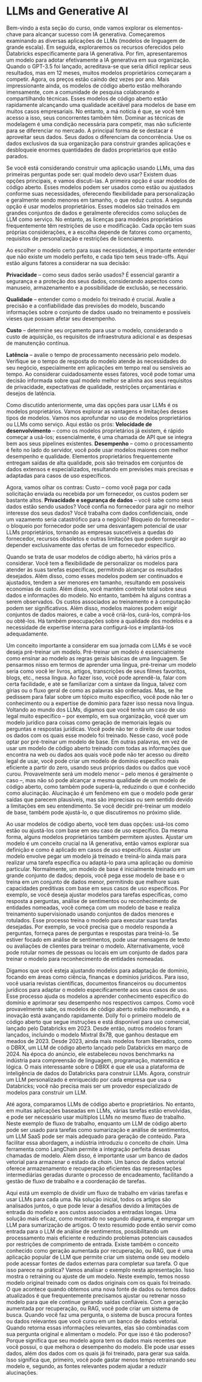 # LLMs and Generative AI

Bem-vindo a esta seção do curso, onde vamos explorar os elementos-chave para alcançar sucesso com IA generativa. Começaremos examinando as diversas aplicações de LLMs (modelos de linguagem de grande escala). Em seguida, exploraremos os recursos oferecidos pelo Databricks especificamente para IA generativa. Por fim, apresentaremos um modelo para adotar efetivamente a IA generativa em sua organização. Quando o GPT-3.5 foi lançado, acreditava-se que seria difícil replicar seus resultados, mas em 12 meses, muitos modelos proprietários começaram a competir. Agora, os preços estão caindo dez vezes por ano. Mais impressionante ainda, os modelos de código aberto estão melhorando imensamente, com a comunidade de pesquisa colaborando e compartilhando técnicas. Esses modelos de código aberto estão rapidamente alcançando uma qualidade aceitável para modelos de base em muitos casos empresariais. No entanto, a má notícia é que, se você tem acesso a isso, seus concorrentes também têm. Dominar as técnicas de modelagem é uma condição necessária para competir, mas não suficiente para se diferenciar no mercado. A principal forma de se destacar é aproveitar seus dados. Seus dados o diferenciam da concorrência. Use os dados exclusivos da sua organização para construir grandes aplicações e desbloqueie enormes quantidades de dados proprietários que estão parados.

Se você está considerando construir uma aplicação usando LLMs, uma das primeiras perguntas pode ser: qual modelo devo usar? Existem duas opções principais, e vamos discuti-las. A primeira opção é usar modelos de código aberto. Esses modelos podem ser usados como estão ou ajustados conforme suas necessidades, oferecendo flexibilidade para personalização e geralmente sendo menores em tamanho, o que reduz custos. A segunda opção é usar modelos proprietários. Esses modelos são treinados em grandes conjuntos de dados e geralmente oferecidos como soluções de LLM como serviço. No entanto, as licenças para modelos proprietários frequentemente têm restrições de uso e modificação. Cada opção tem suas próprias considerações, e a escolha depende de fatores como orçamento, requisitos de personalização e restrições de licenciamento.

Ao escolher o modelo certo para suas necessidades, é importante entender que não existe um modelo perfeito, e cada tipo tem seus trade-offs. Aqui estão alguns fatores a considerar na sua decisão: 

**Privacidade** – como seus dados serão usados? É essencial garantir a segurança e a proteção dos seus dados, considerando aspectos como manuseio, armazenamento e a possibilidade de exclusão, se necessário.

**Qualidade** – entender como o modelo foi treinado é crucial. Avalie a precisão e a confiabilidade das previsões do modelo, buscando informações sobre o conjunto de dados usado no treinamento e possíveis vieses que possam afetar seu desempenho. 

**Custo** – determine seu orçamento para usar o modelo, considerando o custo de aquisição, os requisitos de infraestrutura adicional e as despesas de manutenção contínua. 

**Latência** – avalie o tempo de processamento necessário pelo modelo. Verifique se o tempo de resposta do modelo atende às necessidades do seu negócio, especialmente em aplicações em tempo real ou sensíveis ao tempo. Ao considerar cuidadosamente esses fatores, você pode tomar uma decisão informada sobre qual modelo melhor se alinha aos seus requisitos de privacidade, expectativas de qualidade, restrições orçamentárias e desejos de latência.

Como discutido anteriormente, uma das opções para usar LLMs é os modelos proprietários. Vamos explorar as vantagens e limitações desses tipos de modelos. Vamos nos aprofundar no uso de modelos proprietários ou LLMs como serviço. Aqui estão os prós: **Velocidade de desenvolvimento** – como os modelos proprietários já existem, é rápido começar a usá-los; essencialmente, é uma chamada de API que se integra bem aos seus pipelines existentes. **Desempenho** – como o processamento é feito no lado do servidor, você pode usar modelos maiores com melhor desempenho e qualidade. Elementos proprietários frequentemente entregam saídas de alta qualidade, pois são treinados em conjuntos de dados extensos e especializados, resultando em previsões mais precisas e adaptadas para casos de uso específicos.

Agora, vamos olhar os contras: Custo – como você paga por cada solicitação enviada ou recebida por um fornecedor, os custos podem ser bastante altos. **Privacidade e segurança de dados** – você sabe como seus dados estão sendo usados? Você confia no fornecedor para agir no melhor interesse dos seus dados? Você trabalha com dados confidenciais, onde um vazamento seria catastrófico para o negócio? Bloqueio do fornecedor – o bloqueio por fornecedor pode ser uma desvantagem potencial de usar LLMs proprietários, tornando as empresas suscetíveis a quedas do fornecedor, recursos obsoletos e outras limitações que podem surgir ao depender exclusivamente das ofertas de um fornecedor específico.

Quando se trata de usar modelos de código aberto, há vários prós a considerar. Você tem a flexibilidade de personalizar os modelos para atender às suas tarefas específicas, permitindo alcançar os resultados desejados. Além disso, como esses modelos podem ser continuados e ajustados, tendem a ser menores em tamanho, resultando em possíveis economias de custo. Além disso, você mantém controle total sobre seus dados e informações do modelo. No entanto, também há alguns contras a serem observados. Os custos associados ao treinamento e à computação podem ser significativos. Além disso, modelos maiores podem exigir conjuntos de dados maiores, e cabe a você criá-los, curá-los, comprá-los ou obtê-los. Há também preocupações sobre a qualidade dos modelos e a necessidade de expertise interna para configurá-los e implantá-los adequadamente.

Um conceito importante a considerar em sua jornada com LLMs é se você deseja pré-treinar um modelo. Pré-treinar um modelo é essencialmente como ensinar ao modelo as regras gerais básicas de uma linguagem. Se pensarmos nisso em termos de aprender uma língua, pré-treinar um modelo seria como você ler livros, artigos, transcrições de seus filmes favoritos, blogs, etc., nessa língua. Ao fazer isso, você pode aprendê-la, falar com certa facilidade, e até se familiarizar com a sintaxe da língua, talvez com gírias ou o fluxo geral de como as palavras são ordenadas. Mas, se lhe pedissem para falar sobre um tópico muito específico, você pode não ter o conhecimento ou a expertise de domínio para fazer isso nessa nova língua. Voltando ao mundo dos LLMs, digamos que você tenha um caso de uso legal muito específico – por exemplo, em sua organização, você quer um modelo jurídico para coisas como geração de memoriais legais ou perguntas e respostas jurídicas. Você pode não ter o direito de usar todos os dados com os quais esse modelo foi treinado. Nesse caso, você pode optar por pré-treinar um modelo de base. Em outras palavras, em vez de usar um modelo de código aberto treinado com todas as informações que encontra na web ou dados aos quais você pode não ter acesso ou direito legal de usar, você pode criar um modelo de domínio específico mais eficiente a partir do zero, usando seus próprios dados ou dados que você curou. Provavelmente será um modelo menor – pelo menos é geralmente o caso –, mas não só pode alcançar a mesma qualidade de um modelo de código aberto, como também pode superá-la, reduzindo o que é conhecido como alucinação. Alucinação é um fenômeno em que o modelo pode gerar saídas que parecem plausíveis, mas são imprecisas ou sem sentido devido a limitações em seu entendimento. Se você decidir pré-treinar um modelo de base, também pode ajustá-lo, o que discutiremos no próximo slide.

Ao usar modelos de código aberto, você tem duas opções: usá-los como estão ou ajustá-los com base em seu caso de uso específico. Da mesma forma, alguns modelos proprietários também permitem ajustes. Ajustar um modelo é um conceito crucial na IA generativa, então vamos explorar sua definição e como é aplicado em casos de uso específicos. Ajustar um modelo envolve pegar um modelo já treinado e treiná-lo ainda mais para realizar uma tarefa específica ou adaptá-lo para uma aplicação ou domínio particular. Normalmente, um modelo de base é inicialmente treinado em um grande conjunto de dados; depois, você pega esse modelo de base e o treina em um conjunto de dados menor, permitindo que melhore suas capacidades preditivas com base em seus casos de uso específicos. Por exemplo, se você deseja ajustar modelos para tarefas específicas, como resposta a perguntas, análise de sentimentos ou reconhecimento de entidades nomeadas, você começa com um modelo de base e realiza treinamento supervisionado usando conjuntos de dados menores e rotulados. Esse processo treina o modelo para executar suas tarefas desejadas. Por exemplo, se você precisa que o modelo responda a perguntas, forneça pares de perguntas e respostas para treiná-lo. Se estiver focado em análise de sentimentos, pode usar mensagens de texto ou avaliações de clientes para treinar o modelo. Alternativamente, você pode rotular nomes de pessoas ou locais em um conjunto de dados para treinar o modelo para reconhecimento de entidades nomeadas.

Digamos que você esteja ajustando modelos para adaptação de domínio, focando em áreas como ciência, finanças e domínios jurídicos. Para isso, você usaria revistas científicas, documentos financeiros ou documentos jurídicos para adaptar o modelo especificamente aos seus casos de uso. Esse processo ajuda os modelos a aprender conhecimento específico do domínio e aprimorar seu desempenho nos respectivos campos. Como você provavelmente sabe, os modelos de código aberto estão melhorando, e a inovação está avançando rapidamente. Dolly foi o primeiro modelo de código aberto que segue instruções e está disponível para uso comercial, lançado pelo Databricks em 2023. Desde então, outros modelos foram lançados, incluindo o modelo Mixtral 8x7B, que ganhou destaque em meados de 2023. Desde 2023, ainda mais modelos foram liberados, como o DBRX, um LLM de código aberto lançado pelo Databricks em março de 2024. Na época do anúncio, ele estabeleceu novos benchmarks na indústria para compreensão de linguagem, programação, matemática e lógica. O mais interessante sobre o DBRX é que ele usa a plataforma de inteligência de dados do Databricks para construir LLMs. Agora, construir um LLM personalizado é enriquecido por cada empresa que usa o Databricks; você não precisa mais ser um provedor especializado de modelos para construir um LLM.

Até agora, comparamos LLMs de código aberto e proprietários. No entanto, em muitas aplicações baseadas em LLMs, várias tarefas estão envolvidas, e pode ser necessário usar múltiplos LLMs no mesmo fluxo de trabalho. Neste exemplo de fluxo de trabalho, enquanto um LLM de código aberto pode ser usado para tarefas como sumarização e análise de sentimentos, um LLM SaaS pode ser mais adequado para geração de conteúdo. Para facilitar essa abordagem, a indústria introduziu o conceito de *chain*. Uma ferramenta como LangChain permite a integração perfeita dessas chamadas de modelo. Além disso, é importante usar um banco de dados vetorial para armazenar o estado da *chain*. Um banco de dados vetorial oferece armazenamento e recuperação eficientes das representações intermediárias geradas durante o processo de encadeamento, facilitando a gestão de fluxo de trabalho e a coordenação de tarefas.

Aqui está um exemplo de dividir um fluxo de trabalho em várias tarefas e usar LLMs para cada uma. Na solução inicial, todos os artigos são analisados juntos, o que pode levar a desafios devido a limitações de entrada do modelo e aos custos associados a entradas longas. Uma solução mais eficaz, como mostrado no segundo diagrama, é empregar um LLM para sumarização de artigos. O texto resumido pode então servir como entrada para o LLM de análise de sentimentos, possibilitando um processamento mais eficiente e reduzindo problemas potenciais causados por restrições de comprimento de entrada. Existe também o conceito conhecido como geração aumentada por recuperação, ou RAG, que é uma aplicação popular de LLM que permite criar um sistema onde seu modelo pode acessar fontes de dados externas para completar sua tarefa. O que isso parece na prática? Vamos analisar o exemplo nesta apresentação. Isso mostra o retraining ou ajuste de um modelo. Neste exemplo, temos nosso modelo original treinado com os dados originais com os quais foi treinado. O que acontece quando obtemos uma nova fonte de dados ou temos dados atualizados é que frequentemente precisamos ajustar ou retrenar nosso modelo para que ele continue gerando saídas confiáveis. Com a geração aumentada por recuperação, ou RAG, você pode criar um sistema de busca. Quando você faz uma pergunta, o sistema de busca procura fontes ou dados relevantes que você curou em um banco de dados vetorial. Quando retorna essas informações relevantes, elas são combinadas com sua pergunta original e alimentam o modelo. Por que isso é tão poderoso? Porque significa que seu modelo agora tem os dados mais recentes que você possui, o que melhora o desempenho do modelo. Ele pode usar esses dados, além dos dados com os quais já foi treinado, para gerar sua saída. Isso significa que, primeiro, você pode gastar menos tempo retrainando seu modelo e, segundo, as fontes relevantes podem ajudar a reduzir alucinações.
